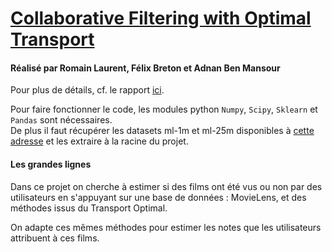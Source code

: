 # <u><b>Collaborative Filtering with Optimal Transport</b></u>

#### Réalisé par Romain Laurent, Félix Breton et Adnan Ben Mansour

Pour plus de détails, cf. le rapport [ici](./notes.pdf). 

Pour faire fonctionner le code, les modules python ``Numpy``, ``Scipy``, ``Sklearn`` et ``Pandas`` sont nécessaires.  
De plus il faut récupérer les datasets ml-1m et ml-25m disponibles à [cette adresse](https://grouplens.org/datasets/movielens/) et les extraire à la racine du projet.

#### Les grandes lignes
Dans ce projet on cherche à estimer si des films ont été vus ou non par des utilisateurs en s'appuyant sur une base de données : MovieLens, et des méthodes issus du Transport Optimal. 

On adapte ces mêmes méthodes pour estimer les notes que les utilisateurs attribuent à ces films. 